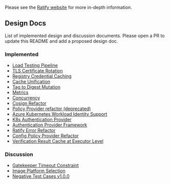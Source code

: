 Please see the [Ratify website](https://ratify.dev/docs/what-is-ratify)  for more in-depth information.

## Design Docs

List of implemented design and discussion documents. Please open a PR to update this README and add a proposed design doc.

### Implemented

* [Load Testing Pipeline](design/Load%20Testing%20Pipeline.md)
* [TLS Certificate Rotation](design/TLS%20Certificate%20Rotation.md)
* [Registry Credential Caching](design/Registry%20Credential%20Caching.md)
* [Cache Unification](design/Cache%20Unification.md)
* [Tag to Digest Mutation](design/Tag%20to%20Digest%20Mutation.md)
* [Metrics](design/Metrics.md)
* [Concurrency](design/Concurrency.md)
* [Cosign Refactor](design/Cosign%20Refactor.md)
* [Policy Provider refactor (deprecated)](design/Policy%20Provider%20refactor%20(deprecated).md)
* [Azure Kubernetes Workload Identity Support](design/Azure%20Kubernetes%20Workload%20Identity%20AuthProvider.md)
* [K8s Authentication Provider](design/K8s%20Secrets%20AuthProvider.md)
* [Authentication Provider Framework](design/Authentication%20Provider%20Support%20For%20ORAS%20Store.md)
* [Ratify Error Refactor](design/Ratify%20Error%20Refactor.md)
* [Config Policy Provider Refactor](design/Config%20Policy%20Provider%20Refactor.md)
* [Verification Result Cache at Executor Level](design/Verification%20Result%20Cache%20at%20Executor%20Level.md)
### Discussion

* [Gatekeeper Timeout Constraint](discussion/Gatekeeper%20Timeout%20Constraint.md)
* [Image Platform Selection](discussion/Image%20Platform%20Selection.md)
* [Negative Test Cases v1.0.0](discussion/Negative%20test%20cases%20for%20Ratify.md)
